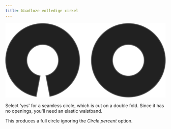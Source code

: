 ```yaml
---
title: Naadloze volledige cirkel
---
```


![Naadloze volledige cirkel](seamlessfullcircle.svg)

Select 'yes' for a seamless circle, which is cut on a double fold. Since it has no openings, you'll need an elastic waistband.

<Note>

This produces a full circle ignoring the *Circle percent* option.

</Note>